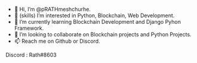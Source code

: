 - 👋 Hi, I’m @pRATHmeshchurhe.
- 👀 (skills) I’m interested in Python, Blockchain, Web Development.
- 🌱 I’m currently learning Blockchain Development and Django Pyhon Framework. 
- 💞️ I’m looking to collaborate on Blockchain projects and Python Projects.
- 📫 Reach me on Github or Discord.

Discord : Rath#8603


<!---
PrathmeshChurhe/PrathmeshChurhe is a ✨ special ✨ repository because its `README.md` (this file) appears on your GitHub profile.
You can click the Preview link to take a look at your changes.
--->
